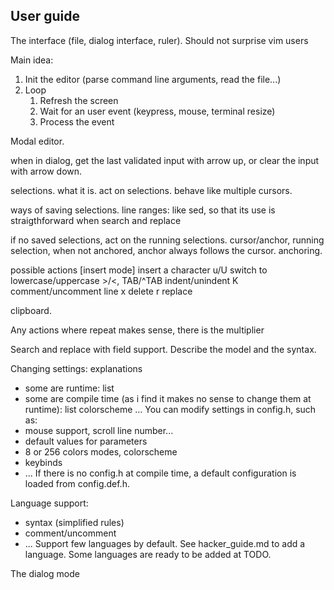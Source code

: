 ## User guide

The interface (file, dialog interface, ruler). Should not surprise vim users

Main idea:
1. Init the editor (parse command line arguments, read the file...)
2. Loop
    1. Refresh the screen
    2. Wait for an user event (keypress, mouse, terminal resize)
    3. Process the event

Modal editor.

when in dialog, get the last validated input with arrow up, or clear the input
with arrow down.

selections. what it is. act on selections. behave like multiple cursors.

ways of saving selections.
line ranges: like sed, so that its use is straigthforward when search and replace

if no saved selections, act on the running selections.
cursor/anchor, running selection, when not anchored, anchor always follows the
cursor. anchoring.

possible actions
    [insert mode]   insert a character
              u/U   switch to lowercase/uppercase
    >/<, TAB/^TAB   indent/unindent
                K   comment/uncomment line
                x   delete
                r   replace


clipboard.

Any actions where repeat makes sense, there is the multiplier

Search and replace with field support. Describe the model and the syntax.

Changing settings: explanations
- some are runtime: list
- some are compile time (as i find it makes no sense to change them at runtime): list
    colorscheme
    ...
You can modify settings in config.h, such as:
- mouse support, scroll line number...
- default values for parameters
- 8 or 256 colors modes, colorscheme
- keybinds
- ...
If there is no config.h at compile time, a default configuration is loaded
from config.def.h.

Language support:
- syntax (simplified rules)
- comment/uncomment
- ...
Support few languages by default. See hacker_guide.md to add a language.
Some languages are ready to be added at TODO.

The dialog mode
